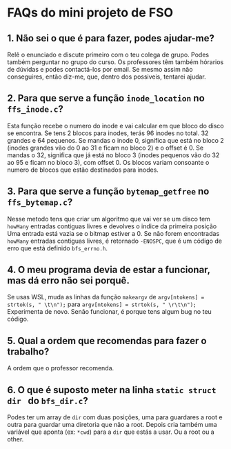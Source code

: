# FAQs do mini projeto de FSO



## 1. Não sei o que é para fazer, podes ajudar-me?
Relê o enunciado e discute primeiro com o teu colega de grupo. Podes também perguntar no grupo do curso.
Os professores têm também hórarios de dúvidas e podes contactá-los por email.
Se mesmo assim não conseguires, então diz-me, que, dentro dos possiveis, tentarei ajudar.

## 2. Para que serve a função `inode_location` no `ffs_inode.c`?
Esta função recebe o numero do inode e vai calcular em que bloco do disco se encontra. 
Se tens 2 blocos para inodes, terás 96 inodes no total. 32 grandes e 64 pequenos. 
Se mandas o inode 0, significa que está no bloco 2 (inodes grandes vão do 0 ao 31 e ficam no bloco 2) e o offset é 0. 
Se mandas o 32, significa que já está no bloco 3 (inodes pequenos vão do 32 ao 95 e ficam no bloco 3), com offset 0.
Os blocos variam consoante o numero de blocos que estão destinados para inodes.

## 3. Para que serve a função `bytemap_getfree` no `ffs_bytemap.c`?
Nesse metodo tens que criar um algoritmo que vai ver se um disco tem `howMany` entradas contiguas livres e devolves o indice da primeira posição
Uma entrada está vazia se o bitmap estiver a 0.
Se não forem encontradas `howMany` entradas contiguas livres, é retornado `-ENOSPC`, que é um código de erro que está definido `bfs_errno.h`.

## 4. O meu programa devia de estar a funcionar, mas dá erro não sei porquê.
Se usas WSL, muda as linhas da função `makeargv` de `argv[ntokens] = strtok(s, " \t\n");` para `argv[ntokens] = strtok(s, " \r\t\n");`
Experimenta de novo. Senão funcionar, é porque tens algum bug no teu código.

## 5. Qual a ordem que recomendas para fazer o trabalho?
A ordem que o professor recomenda.

## 6. O que é suposto meter na linha `static struct dir ` do `bfs_dir.c`?
Podes ter um array de `dir` com duas posições, uma para guardares a root e outra para guardar uma diretoria que não a root.
Depois cria também uma variável que aponta (ex: `*cwd`) para a `dir` que estás a usar. Ou a root ou a other.
